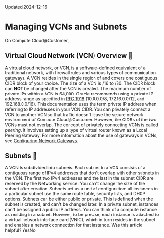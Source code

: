 Updated 2024-12-16
# Managing VCNs and Subnets
On Compute Cloud@Customer, 
## Virtual Cloud Network (VCN) Overview 🔗 
A virtual cloud network, or VCN, is a software-defined equivalent of a traditional network, with firewall rules and various types of communication gateways. A VCN resides in the single region of and covers one contiguous CIDR block of your choice.
The size of a VCN is /16 to /30. The CIDR block can **NOT** be changed after the VCN is created. The maximum number of private IPs within a VCN is 64,000. Oracle recommends using a private IP address range as specified in [RFC 1918](https://www.rfc-editor.org/rfc/rfc1918) (10.0.0.0/8, 172.16.0.0/12, and 192.168.0.0/16). This documentation uses the term private IP address when referring to IP addresses in your VCN CIDR.
You can privately connect a VCN to another VCN so that traffic doesn't leave the secure network environment of Compute Cloud@Customer. However, the CIDRs of the two VCNs must not overlap. The concept of privately connecting VCNs is called _peering_. It involves setting up a type of virtual router known as a Local Peering Gateway. For more information about the use of gateways in VCNs, see [Configuring Network Gateways](https://docs.oracle.com/en-us/iaas/compute-cloud-at-customer/topics/network/network-gateways.htm#network-gateways "Learn about the different types of gateways you can configure on Compute Cloud@Customer.").
## Subnets 🔗 
A VCN is subdivided into subnets. Each subnet in a VCN consists of a contiguous range of IPv4 addresses that don't overlap with other subnets in the VCN. The first two IPv4 addresses and the last in the subnet CIDR are reserved by the Networking service. You can't change the size of the subnet after creation.
Subnets act as a unit of configuration: all instances in a particular subnet use the same route table, security lists, and DHCP options. Subnets can be either public or private. This is defined when the subnet is created, and can't be changed later. In a private subnet, instances can't be assigned a public IP address.
You can think of a compute instance as residing in a subnet. However, to be precise, each instance is attached to a virtual network interface card (VNIC), which in turn resides in the subnet and enables a network connection for that instance.
Was this article helpful?
YesNo

